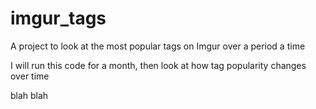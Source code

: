 imgur_tags
==========

A project to look at the most popular tags on Imgur over a period a time

I will run this code for a month, then look at how tag popularity changes over time

blah blah
